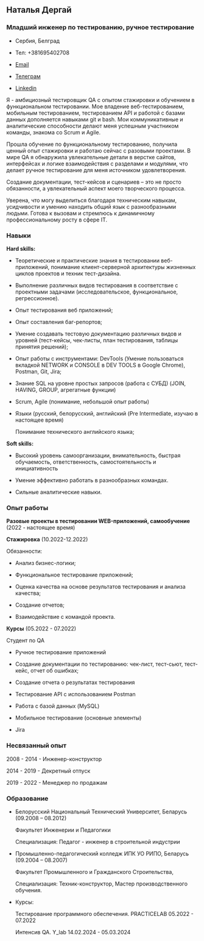 ## Наталья Дергай

### Младший инженер по тестированию, ручное тестирование

- Сербия, Белград

- Тел: +381695402708

- [Email]( dziarhai.natallia@gmail.com) 

- [Телеграм](https://t.me/natali_dergai)

- [Linkedin](linkedin.com/in/natallia-dergay-587114245)

Я - амбициозный тестировщик QA с опытом стажировки и обучением в функциональном тестировании. Мое владение веб-тестированием, мобильным тестированием, тестированием API и работой с базами данных дополняется навыками git и bash. Мои коммуникативные и аналитические способности делают меня успешным участником команды, знакома со Scrum и Agile.

Прошла обучение по функциональному тестированию, получила ценный опыт стажировки и работаю сейчас с разовыми проектами. В мире QA я обнаружила увлекательные детали в верстке сайтов, интерфейсах и логике взаимодействия с разделами и модулями, что делает ручное тестирование для меня источником удовлетворения.

Создание документации, тест-кейсов и сценариев – это не просто обязанности, а увлекательный аспект моего творческого процесса.

Уверена, что могу выделиться благодаря техническим навыкам, усидчивости и умению находить общий язык с разнообразными людьми. Готова к вызовам и стремлюсь к динамичному профессиональному росту в сфере IT.

### Навыки

**Hard skills:**
- Теоретические и практические знания в тестировании веб-приложений, понимание  клиент-серверной архитектуры жизненных циклов проектов и техник тест-дизайна.

- Выполнение различных видов тестирования в соответствие с проектными задачами  (исследовательское, функциональное, регрессионное).

- Опыт тестирования веб приложений;

- Опыт составления баг-репортов;

- Умение создавать тестовую документацию различных видов и уровней (тест-кейсы, чек-листы, план тестирования, таблицы принятия решений);

- Опыт работы с инструментами: DevTools (Умение пользоваться вкладкой NETWORK и CONSOLE в DEV TOOLS в Google Chrome), Postman, Git, Jira;

- Знание SQL на уровне простых запросов (работа с СУБД)  (JOIN, HAVING, GROUP, агрегатные функции)

- Scrum, Agile (понимание, небольшой опыт работы)

- Языки (русский, белорусский, английский (Pre Intermediate, изучаю в настоящее время)

   Понимание технического английского языка;

**Soft skills:**

- Высокий уровень самоорганизации, внимательность, быстрая обучаемость, ответственность, самостоятельность и инициативность

- Умение эффективно работать в разнообразных командах.

- Сильные аналитические навыки.


### Опыт работы

**Разовые проекты в тестировании WEB-приложений, самообучение** (2022 - настоящее время)

**Стажировка** (10.2022-12.2022)

Обязанности:

- Анализ бизнес-логики;

- Функциональное тестирование приложений;

- Оценка качества на основе результатов тестирования и анализа качества;

- Создание отчетов;

- Взаимодействие с командой проекта.

**Курсы** (05.2022 - 07.2022)

Студент по QA

- Ручное тестирование приложений

- Создание документации по тестированию: чек-лист, тест-сьют, тест-кейс, отчет об ошибках;

- Создание отчета о результатах тестирования

- Тестирование API с использованием Postman

- Работа с базой данных (MySQL)

- Мобильное тестирование (основные элементы)

- Jira


### Несвязанный опыт

2008 - 2014 - Инженер-конструктор

2014 - 2019 - Декретный отпуск

2019 - 2022 - Менеджер по продажам

### Образование

- Белорусский Национальный Технический Университет, Беларусь (09.2008 – 08.2012)

  Факультет Инженерии и Педагогики

  Специализация: Педагог - инженер в строительной индустрии

- Промышленно-педагогический колледж ИПК УО РИПО, Беларусь (09.2004 – 08.2007)

  Факультет Промышленного и Гражданского Строительства,

  Специализация: Техник-конструктор, Мастер производственного обучения.

- Курсы:

  Тестирование программного обеспечения. PRACTICELAB 05.2022 - 07.2022
  
  Интенсив QA. Y_lab 14.02.2024 - 05.03.2024

